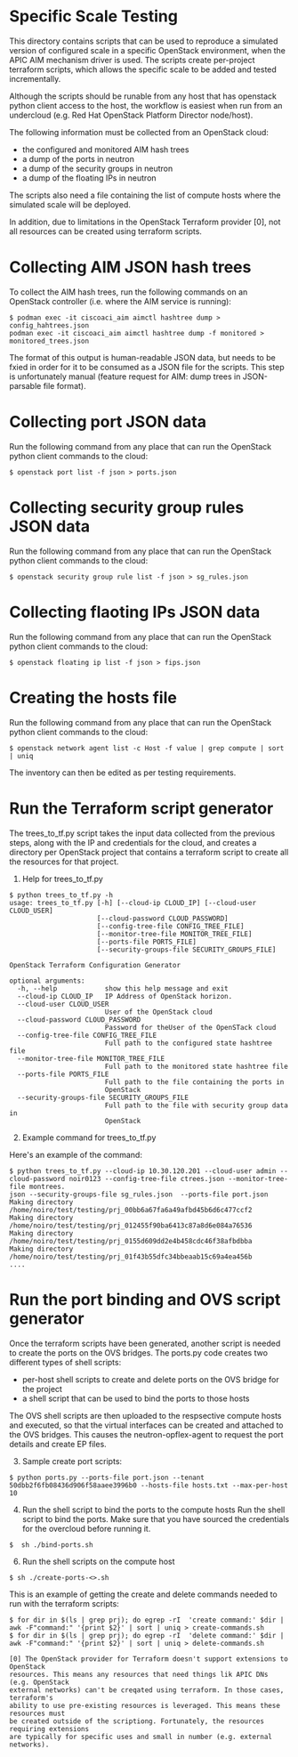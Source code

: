 # Specific Scale Testing

This directory contains scripts that can be used to reproduce a simulated
version of configured scale in a specific OpenStack environment, when
the APIC AIM mechanism driver is used. The scripts create per-project
terraform scripts, which allows the specific scale to be added and
tested incrementally.

Although the scripts should be runable from any host that has openstack
python client access to the host, the workflow is easiest when run from
an undercloud (e.g. Red Hat OpenStack Platform Director node/host).

The following information must be collected from an OpenStack cloud:
* the configured and monitored AIM hash trees
* a dump of the ports in neutron
* a dump of the security groups in neutron
* a dump of the floating IPs in neutron

The scripts also need a file containing the list of compute hosts where the
simulated scale will be deployed.

In addition, due to limitations in the OpenStack Terraform provider [0], not
all resources can be created using terraform scripts.

# Collecting AIM JSON hash trees
To collect the AIM hash trees, run the following commands on an OpenStack
controller (i.e. where the AIM service is running):
<pre><code>$ podman exec -it ciscoaci_aim aimctl hashtree dump > config_hahtrees.json
podman exec -it ciscoaci_aim aimctl hashtree dump -f monitored > monitored_trees.json
</code></pre>

The format of this output is human-readable JSON data, but needs to be fxied in order
for it to be consumed as a JSON file for the scripts. This step is unfortunately
manual (feature request for AIM: dump trees in JSON-parsable file format).

# Collecting port JSON data
Run the following command from any place that can run the OpenStack python client
commands to the cloud:
<pre><code>$ openstack port list -f json > ports.json
</code></pre>

# Collecting security group rules JSON data
Run the following command from any place that can run the OpenStack python client
commands to the cloud:
<pre><code>$ openstack security group rule list -f json > sg_rules.json
</code></pre>

# Collecting flaoting IPs JSON data
Run the following command from any place that can run the OpenStack python client
commands to the cloud:
<pre><code>$ openstack floating ip list -f json > fips.json
</code></pre>

# Creating the hosts file
Run the following command from any place that can run the OpenStack python client
commands to the cloud:
<pre><code>$ openstack network agent list -c Host -f value | grep compute | sort | uniq
</code></pre>

The inventory can then be edited as per testing requirements.

# Run the Terraform script generator
The trees_to_tf.py script takes the input data collected from the previous steps,
along with the IP and credentials for the cloud, and creates a directory per OpenStack
project that contains a terraform script to create all the resources for that project.

1. Help for trees_to_tf.py

<pre><code>$ python trees_to_tf.py -h
usage: trees_to_tf.py [-h] [--cloud-ip CLOUD_IP] [--cloud-user CLOUD_USER]
                      [--cloud-password CLOUD_PASSWORD]
                      [--config-tree-file CONFIG_TREE_FILE]
                      [--monitor-tree-file MONITOR_TREE_FILE]
                      [--ports-file PORTS_FILE]
                      [--security-groups-file SECURITY_GROUPS_FILE]

OpenStack Terraform Configuration Generator

optional arguments:
  -h, --help            show this help message and exit
  --cloud-ip CLOUD_IP   IP Address of OpenStack horizon.
  --cloud-user CLOUD_USER
                        User of the OpenStack cloud
  --cloud-password CLOUD_PASSWORD
                        Password for theUser of the OpenSTack cloud
  --config-tree-file CONFIG_TREE_FILE
                        Full path to the configured state hashtree file
  --monitor-tree-file MONITOR_TREE_FILE
                        Full path to the monitored state hashtree file
  --ports-file PORTS_FILE
                        Full path to the file containing the ports in
                        OpenStack
  --security-groups-file SECURITY_GROUPS_FILE
                        Full path to the file with security group data in
                        OpenStack
</code></pre>

2. Example command for trees_to_tf.py

Here's an example of the command:
<pre><code>$ python trees_to_tf.py --cloud-ip 10.30.120.201 --cloud-user admin --cloud-password noir0123 --config-tree-file ctrees.json --monitor-tree-file montrees.
json --security-groups-file sg_rules.json  --ports-file port.json
Making directory /home/noiro/test/testing/prj_00bb6a67fa6a49afbd45b6d6c477ccf2
Making directory /home/noiro/test/testing/prj_012455f90ba6413c87a8d6e084a76536
Making directory /home/noiro/test/testing/prj_0155d609dd2e4b458cdc46f38afbdbba
Making directory /home/noiro/test/testing/prj_01f43b55dfc34bbeaab15c69a4ea456b
....
</code></pre>

# Run the port binding and OVS script generator
Once the terraform scripts have been generated, another script is needed
to create the ports on the OVS bridges. The ports.py code creates two different
types of shell scripts:
* per-host shell scripts to create and delete ports on the OVS bridge for the
  project
* a shell script that can be used to bind the ports to those hosts

The OVS shell scripts are then uploaded to the respsective compute hosts and executed,
so that the virtual interfaces can be created and attached to the OVS bridges. This
causes the neutron-opflex-agent to request the port details and create EP files.

3. Sample create port scripts:
<pre><code>$ python ports.py --ports-file port.json --tenant 50dbb2f6fb08436d906f58aaee3996b0 --hosts-file hosts.txt --max-per-host 10
</code></pre>

4. Run the shell script to bind the ports to the compute hosts
Run the shell script to bind the ports. Make sure that you have sourced
the credentials for the overcloud before running it.

<pre><code>$  sh ./bind-ports.sh
</code></pre>

6. Run the shell scripts on the compute host
<pre><code>$ sh ./create-ports-<<hostname>>.sh
</code></pre>

This is an example of getting the create and delete commands needed to run with the terraform scripts:
<pre><code>$ for dir in $(ls | grep prj); do egrep -rI  'create command:' $dir | awk -F"command:" '{print $2}' | sort | uniq > create-commands.sh
$ for dir in $(ls | grep prj); do egrep -rI  'delete command:' $dir | awk -F"command:" '{print $2}' | sort | uniq > delete-commands.sh
</code></pre>


    [0] The OpenStack provider for Terraform doesn't support extensions to OpenStack
    resources. This means any resources that need things lik APIC DNs (e.g. OpenStack
    external networks) can't be creqated using terraform. In those cases, terraform's
    ability to use pre-existing resources is leveraged. This means these resources must
    be created outside of the scriptiong. Fortunately, the resources requiring extensions
    are typically for specific uses and small in number (e.g. external networks).
